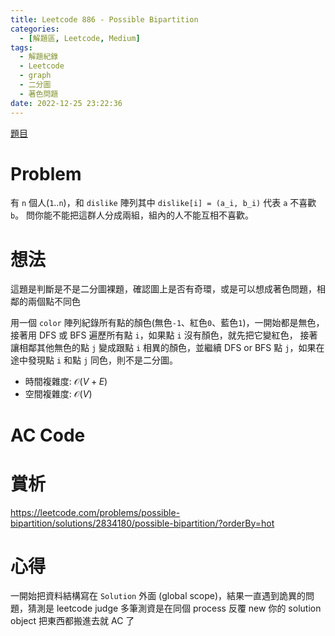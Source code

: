 ```yaml
---
title: Leetcode 886 - Possible Bipartition
categories:
  - [解題區, Leetcode, Medium]
tags:
  - 解題紀錄
  - Leetcode
  - graph
  - 二分圖
  - 著色問題
date: 2022-12-25 23:22:36
---
```


[題目](https://leetcode.com/problems/possible-bipartition/description/)

# Problem

有 `n` 個人(`1`..`n`)，和 `dislike` 陣列其中 `dislike[i] = (a_i, b_i)` 代表 `a` 不喜歡 `b`。
問你能不能把這群人分成兩組，組內的人不能互相不喜歡。

# 想法

這題是判斷是不是二分圖裸題，確認圖上是否有奇環，或是可以想成著色問題，相鄰的兩個點不同色

用一個 `color` 陣列紀錄所有點的顏色(無色`-1`、紅色`0`、藍色`1`)，一開始都是無色，接著用 DFS 或 BFS 遍歷所有點 `i`，如果點 `i` 沒有顏色，就先把它變紅色，
接著讓相鄰其他無色的點 `j` 變成跟點 `i` 相異的顏色，並繼續 DFS or BFS 點 `j`，如果在途中發現點 `i` 和點 `j` 同色，則不是二分圖。

- 時間複雜度: $\mathcal{O}(V+E)$
- 空間複雜度: $\mathcal{O}(V)$

# AC Code

<script src="https://emgithub.com/embed-v2.js?target=https%3A%2F%2Fgithub.com%2Froy4801%2Fsolved_problems%2Fblob%2Fmaster%2Fleetcode%2F886.cpp%23L17-L73&style=github&type=code&showBorder=on&showLineNumbers=on&showFileMeta=on&showFullPath=on&showCopy=on"></script>

# 賞析

<https://leetcode.com/problems/possible-bipartition/solutions/2834180/possible-bipartition/?orderBy=hot>

# 心得

一開始把資料結構寫在 `Solution` 外面 (global scope)，結果一直遇到詭異的問題，猜測是 leetcode judge 多筆測資是在同個 process 反覆 new 你的 solution object
把東西都搬進去就 AC 了
